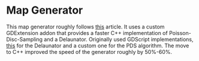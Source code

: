 # Map Generator

This map generator roughly follows [this](http://www-cs-students.stanford.edu/~amitp/game-programming/polygon-map-generation/) article.
It uses a custom GDExtension addon that provides a faster C++ implementation of Poisson-Disc-Sampling and a Delaunator. 
Originally used GDScript implementations, [this](https://github.com/hiulit/Delaunator-GDScript/blob/master/Delaunator.gd) for the 
Delaunator and a custom one for the PDS algorithm. The move to C++ improved the speed of the generator roughly by 50%-60%.